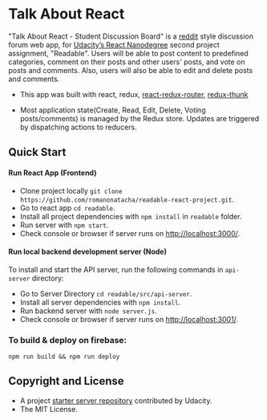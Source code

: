 # Talk About React

"Talk About React - Student Discussion Board" is a [reddit](https://www.reddit.com/) style discussion forum web app, for [Udacity’s React Nanodegree](https://www.udacity.com/course/react-nanodegree--nd019) second project assignment, "Readable". Users will be able to post content to predefined categories, comment on their posts and other users' posts, and vote on posts and comments. Also, users will also be able to edit and delete posts and comments.

* This app was built with react, redux, [react-redux-router](https://github.com/reactjs/react-router-redux), [redux-thunk](https://github.com/gaearon/redux-thunk)

* Most application state(Create, Read, Edit, Delete, Voting posts/comments) is managed by the Redux store. Updates are triggered by dispatching actions to reducers.

## Quick Start
#### Run React App (Frontend)
* Clone project locally `git clone https://github.com/romanonatacha/readable-react-project.git`.
* Go to react app `cd readable`.
* Install all project dependencies with `npm install` in `readable` folder.
* Run server with `npm start`.
* Check console or browser if server runs on [http://localhost:3000/](http://localhost:3000/).


#### Run local backend development server (Node)
To install and start the API server, run the following commands in  `api-server` directory:

* Go to Server Directory `cd readable/src/api-server`.
* Install all server dependencies with `npm install`.
* Run backend server with `node server.js`.
* Check console or browser if server runs on [http://localhost:3001/](http://localhost:3001/).

### To build & deploy on firebase:
```
npm run build && npm run deploy
```

## Copyright and License 
* A project [starter server repository](https://github.com/udacity/reactnd-project-readable-starter) contributed by Udacity.
* The MIT License.